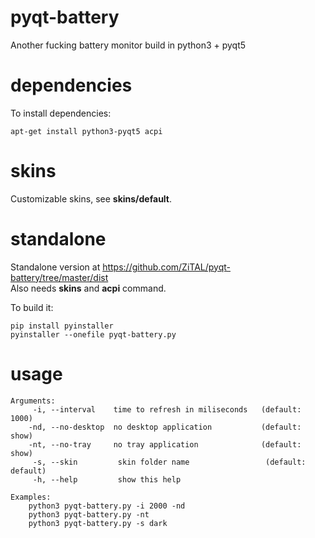 # pyqt-battery #  
Another fucking battery monitor build in python3 + pyqt5  

# dependencies #  
To install dependencies:  
```
apt-get install python3-pyqt5 acpi
```

# skins #  
Customizable skins, see **skins/default**.  

# standalone #
Standalone version at https://github.com/ZiTAL/pyqt-battery/tree/master/dist  
Also needs **skins** and **acpi** command.

To build it:
```
pip install pyinstaller
pyinstaller --onefile pyqt-battery.py
```

# usage #  
```
Arguments:
     -i, --interval    time to refresh in miliseconds   (default: 1000)
    -nd, --no-desktop  no desktop application           (default: show)
    -nt, --no-tray     no tray application              (default: show)
     -s, --skin         skin folder name                 (default: default)
     -h, --help         show this help

Examples:
    python3 pyqt-battery.py -i 2000 -nd
    python3 pyqt-battery.py -nt
    python3 pyqt-battery.py -s dark
```
